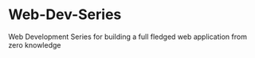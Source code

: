 # Web-Dev-Series
Web Development Series for building a full fledged web application from zero knowledge
